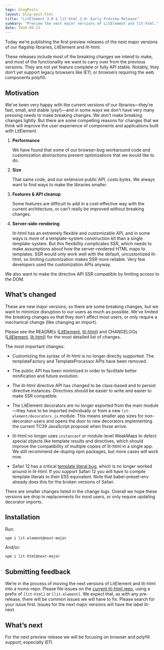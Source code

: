 ```yaml
---
tags: blogPosts
layout: blog-post.html
title: "LitElement 3.0 & lit-html 2.0: Early Preview Release"
summary: "Preview the next major versions of LitElement and lit-html."
date: 2020-09-22
---
```


<div id="preamble">

Today we’re publishing the first preview releases of the next major versions of
our flagship libraries, LitElement and lit-html.

These releases include most of the breaking changes we intend to make, and most
of the functionality we want to carry over from the previous versions. They are
not yet feature complete or fully API stable. Notably, they don’t yet support
legacy browsers like IE11, or browsers requiring the web components polyfill.

</div>

## Motivation

We’ve been very happy with the current versions of our libraries—they’re fast,
small, and stable (yay!)—and in some ways we don’t have very many pressing needs
to make breaking changes. We don’t make breaking changes lightly. But there are
some compelling reasons for changes that we think will improve the
user-experience of components and applications built with LitElement.

1. **Performance**

   We have found that some of our browser-bug workaround code and customization
   abstractions prevent optimizations that we would like to do.

2. **Size**

	 That same code, and our extensive public API, costs bytes. We always
   want to find ways to make the libraries smaller.

3. **Features & API cleanup**

   Some features are difficult to add in a
   cost-effective way with the current architecture, or can’t really be improved
   without breaking changes.

4. **Server-side-rendering**

   lit-html has an extremely flexible and customizable API, and in some ways is
   more of a template-system construction kit than a single template-system. But
   this flexibility complicates SSR, which needs to make assumptions about how
   the server-rendered HTML maps to templates. SSR would only work well with the
   default, uncustomized lit-html, so limiting customization makes SSR more
   reliable. Very few developers used the customization APIs anyway.

We also want to make the directive API SSR compatible by limiting access to the
DOM.

## What’s changed

These are new major versions, so there are some breaking changes, but we want to
minimize disruption to our users as much as possible. We’ve limited the breaking
changes so that they don’t affect most users, or only require a mechanical
change (like changing an import).

Please see the READMEs
([LitElement](https://github.com/Polymer/lit-html/tree/lit-next/packages/lit-element#readme),
[lit-html](https://github.com/Polymer/lit-html/tree/lit-next/packages/lit-html#readme))
and CHANGELOGs
([LitElement](https://github.com/Polymer/lit-html/blob/lit-next/packages/lit-element/CHANGELOG.md),
[lit-html](https://github.com/Polymer/lit-html/blob/lit-next/packages/lit-html/CHANGELOG.md))
for the most detailed list of changes.

The most important changes:

- Customizing the syntax of lit-html is no longer directly supported. The
  templateFactory and TemplateProcessor APIs have been removed.

- The public API has been minimized in order to facilitate better minification
  and future evolution.

- The lit-html directive API has changed to be class-based and to persist
  directive instances. Directives should be easier to write and easier to make
  SSR compatible.

- The LitElement decorators are no longer exported from the main module—they
  have to be imported individually or from a new `lit-element/decorators.js`
  module. This means smaller app sizes for non-decorator-users and opens the
  door to new decorators implementing the current TC39 JavaScript proposal when
  those arrive.

- lit-html no longer uses `instanceof` or module-level WeakMaps to detect
  special objects like template results and directives, which should improve the
  compatibility of multiple copies of lit-html in a single app. We still
  recommend de-duping npm packages, but more cases will work now.

- Safari 12 has a critical [template literal
  bug](https://bugs.webkit.org/show_bug.cgi?id=190756), which is no longer
  worked around in lit-html. If you support Safari 12 you will have to compile
  template literals to their ES5 equivalent. Note that babel-preset-env already
  does this for the broken versions of Safari.

There are smaller changes listed in the change logs. Overall we hope these
versions are drop in replacements for most users, or only require updating
decorator imports.

## Installation

Run:
```sh
npm i lit-element@next-major
```

And/or:
```sh
npm i lit-html@next-major
```

## Submitting feedback

We’re in the process of moving the next versions of LitElement and lit-html into
a mono-repo. Please file issues on the [current lit-html
repo](https://github.com/Polymer/lit-html/issues), using a prefix of
`[lit-html]` or `[lit-element]`. We expect that, as with any pre-release, there
will be common issues we will have to fix. Please search for your issue first.
Issues for the next major versions will have the label lit-next.

## What’s next

For the next preview release we will be focusing on browser and polyfill
support, especially IE11.
